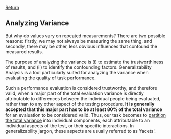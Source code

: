[Return](Uncertainty.md)
## Analyzing Variance ##

But why do values vary on repeated measurements? There are two possible reasons: firstly, we may not always be measuring the same thing, and secondly, there may be other, less obvious influences that confound the measured results.

The purpose of analyzing the variance is (i) to estimate the trustworthiness of results, and (ii) to identify the confounding factors. Generalizability Analysis is a tool particularly suited for analyzing the variance when evaluating the quality of task performance.

Such a performance evaluation is considered trustworthy, and therefore valid, when a major part of the total evaluation variance is directly attributable to differences between the individual people being evaluated, rather than to any other aspect of the testing procedure. **It is generally accepted that this major part has to be at least 80% of the total variance** for an evaluation to be considered valid. Thus, our task becomes to [partition the total variance](Partitioning.md) into individual components, each attributable to an individual aspects of the test, or their specific interactions. In generalizability jargon, these aspects are usually referred to as 'facets'.

